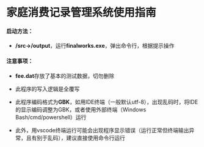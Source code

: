 # 家庭消费记录管理系统使用指南

#### 启动方法：

+ **/src->/output**，运行**finalworks.exe**，弹出命令行，根据提示操作 

#### 注意事项：

+ **fee.dat**存放了基本的测试数据，切勿删除
+ 此程序的写入逻辑是全覆写

+ 此程序编码格式为**GBK**，如用IDE终端（一般默认utf-8），出现乱码时，将IDE的显示编码调整为GBK，或者使用外部终端（Windows Bash/cmd/powershell）运行
+ 此外，用vscode终端运行可能会出现程序显示错误（运行正常但终端输出异常，且有别于乱码），建议直接使用命令行运行